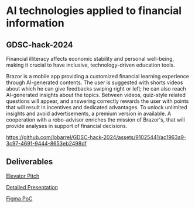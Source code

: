 # AI technologies applied to financial information

## GDSC-hack-2024
Financial illiteracy affects economic stability and personal well-being, making it crucial to have inclusive, technology-driven education tools. 

Brazor is a mobile app providing a customized financial learning experience through Al-generated contents.
The user is suggested with shorts videos about which he can give feedbacks swiping right or left; he can also reach Al-generated insights about the topics. Between videos, quiz-style related questions will appear, and answering correctly rewards the user with points that will result in incentives and dedicated advantages.
To unlock unlimited insights and avoid advertisements, a premium version in available.
A cooperation with a robo-advisor enriches the mission of Brazor's, that will provide analyses in support of financial decisions.


https://github.com/lobarrel/GDSC-hack-2024/assets/91025441/ac1963a9-3c97-4691-9444-8653eb2498df


## Deliverables

[Elevator Pitch](https://www.canva.com/design/DAGC_3ntoNw/CIAw4LnkvXVNVEJQb2zhRQ/view?utm_content=DAGC_3ntoNw&utm_campaign=designshare&utm_medium=link&utm_source=editor)

[Detailed Presentation](https://www.canva.com/design/DAGC-YmMMEQ/7c0PKfHcl3BPTyQ1VYHRKQ/view?utm_content=DAGC-YmMMEQ&utm_campaign=designshare&utm_medium=link&utm_source=editor)

[Figma PoC](https://www.figma.com/file/bZ8Tb0FVapKxU7LcPcWUZt/Brazor?type=design&node-id=0-1&mode=design&t=S1cfzpEvvQxq52TK-0)
